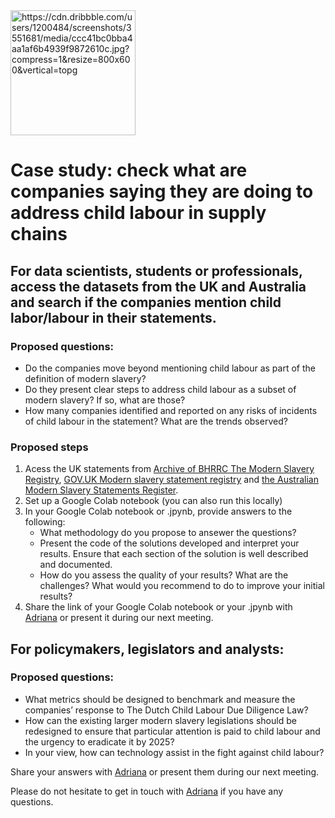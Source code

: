 
<img align="center" img width="200" alt="https://cdn.dribbble.com/users/1200484/screenshots/3551681/media/ccc41bc0bba4aa1af6b4939f9872610c.jpg?compress=1&resize=800x600&vertical=topg">


# Case study: check what are companies saying they are doing to address child labour in supply chains

## For data scientists, students or professionals, access the datasets from the UK and Australia and search if the companies mention child labor/labour in their statements. 
 ### Proposed questions: 
 - Do the companies move beyond mentioning child labour as part of the definition of modern slavery?
 - Do they present clear steps to address child labour as a subset of modern slavery? If so, what are those? 
 - How many companies identified and reported on any risks of incidents of child labour in the statement? What are the trends observed?


 ### Proposed steps 
1. Acess the UK statements from [Archive of BHRRC The Modern Slavery Registry](https://github.com/the-future-society/Project-AIMS-AI-against-Modern-Slavery/tree/main/%F0%9F%97%84%EF%B8%8F%20Data%20and%20text%20extraction/Archive%20of%20BHRRC%20The%20Modern%20Slavery%20Registry), [GOV.UK Modern slavery statement registry](https://github.com/the-future-society/Project-AIMS-AI-against-Modern-Slavery/tree/main/%F0%9F%97%84%EF%B8%8F%20Data%20and%20text%20extraction/%F0%9F%87%AC%F0%9F%87%A7%20GOV.UK%20Modern%20slavery%20statement%20registry) and [the Australian Modern Slavery Statements Register](https://modernslaveryregister.gov.au/).
2. Set up a Google Colab notebook (you can also run this locally)
3. In your Google Colab notebook or .jpynb, provide answers to the following:  
   - What methodology do you propose to ansewer the questions? 
   - Present the code of the solutions developed and interpret your results.  Ensure that each section of the solution is well described and documented.  
   - How do you assess the quality of your results? What are the challenges? What would  you recommend to do to improve your initial results? 
4. Share the link of your Google Colab notebook or your .jpynb with  [Adriana](mailto:adriana.bora@thefuturesociety.org) or present it during our next meeting. 

## For policymakers, legislators and analysts:
 ### Proposed questions: 
- What metrics should be designed to benchmark and measure the companies’ response to The Dutch Child Labour Due Diligence Law?
- How can the existing larger modern slavery legislations should be redesigned to ensure that particular attention is paid to child labour and the urgency to eradicate it by 2025?
- In your view, how can technology assist in the fight against child labour?

Share your answers with [Adriana](mailto:adriana.bora@thefuturesociety.org) or present them during our next meeting. 



Please do not hesitate to get in touch with [Adriana](mailto:adriana.bora@thefuturesociety.org) if you have any questions.
